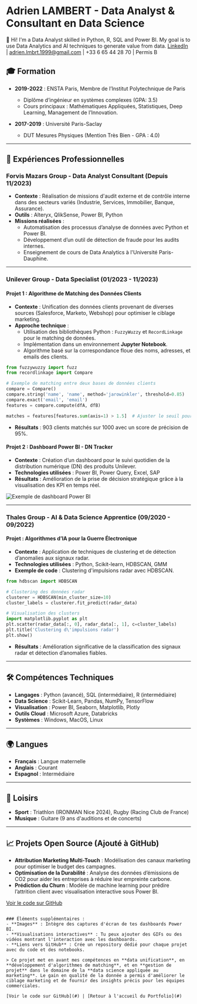 # Adrien LAMBERT - Data Analyst & Consultant en Data Science
👋 Hi! I'm a Data Analyst skilled in Python, R, SQL and Power BI. My goal is to use Data Analytics and AI techniques to generate value from data.
              [LinkedIn](https://www.linkedin.com/in/adrienlambert1) | adrien.lmbrt.1999@gmail.com | +33 6 65 44 28 70 | Permis B

## 🎓 Formation
- **2019-2022** : ENSTA Paris, Membre de l’Institut Polytechnique de Paris
  - Diplôme d’ingénieur en systèmes complexes (GPA: 3.5)
  - Cours principaux : Mathématiques Appliquées, Statistiques, Deep Learning, Management de l’Innovation.
 
- **2017-2019** : Université Paris-Saclay
  - DUT Mesures Physiques (Mention Très Bien - GPA : 4.0)

---

## 💼 Expériences Professionnelles

### Forvis Mazars Group - **Data Analyst Consultant** (Depuis 11/2023)
- **Contexte** : Réalisation de missions d'audit externe et de contrôle interne dans des secteurs variés (Industrie, Services, Immobilier, Banque, Assurance).
- **Outils** : Alteryx, QlikSense, Power BI, Python
- **Missions réalisées** :
  - Automatisation des processus d’analyse de données avec Python et Power BI.
  - Développement d’un outil de détection de fraude pour les audits internes.
  - Enseignement de cours de Data Analytics à l'Université Paris-Dauphine.

---

### Unilever Group - **Data Specialist** (01/2023 - 11/2023)

#### **Projet 1 : Algorithme de Matching des Données Clients**
- **Contexte** : Unification des données clients provenant de diverses sources (Salesforce, Marketo, Webshop) pour optimiser le ciblage marketing.
- **Approche technique** :
  - Utilisation des bibliothèques Python : `FuzzyWuzzy` et `RecordLinkage` pour le matching de données.
  - Implémentation dans un environnement **Jupyter Notebook**.
  - Algorithme basé sur la correspondance floue des noms, adresses, et emails des clients.
 
```python
from fuzzywuzzy import fuzz
from recordlinkage import Compare

# Exemple de matching entre deux bases de données clients
compare = Compare()
compare.string('name', 'name', method='jarowinkler', threshold=0.85)
compare.exact('email', 'email')
features = compare.compute(dfA, dfB)

matches = features[features.sum(axis=1) > 1.5]  # Ajuster le seuil pour optimiser les résultats
```

- **Résultats** : 903 clients matchés sur 1000 avec un score de précision de 95%.

#### **Projet 2 : Dashboard Power BI - DN Tracker**
- **Contexte** : Création d’un dashboard pour le suivi quotidien de la distribution numérique (DN) des produits Unilever.
- **Technologies utilisées** : Power BI, Power Query, Excel, SAP
- **Résultats** : Amélioration de la prise de décision stratégique grâce à la visualisation des KPI en temps réel.

![Exemple de dashboard Power BI](path/to/dashboard-image.png)

---

### Thales Group - **AI & Data Science Apprentice** (09/2020 - 09/2022)

#### **Projet : Algorithmes d’IA pour la Guerre Électronique**
- **Contexte** : Application de techniques de clustering et de détection d’anomalies aux signaux radar.
- **Technologies utilisées** : Python, Scikit-learn, HDBSCAN, GMM
- **Exemple de code** : Clustering d'impulsions radar avec HDBSCAN.

```python
from hdbscan import HDBSCAN

# Clustering des données radar
clusterer = HDBSCAN(min_cluster_size=10)
cluster_labels = clusterer.fit_predict(radar_data)

# Visualisation des clusters
import matplotlib.pyplot as plt
plt.scatter(radar_data[:, 0], radar_data[:, 1], c=cluster_labels)
plt.title('Clustering d\'impulsions radar')
plt.show()
```

- **Résultats** : Amélioration significative de la classification des signaux radar et détection d’anomalies fiables.

---

## 🛠️ Compétences Techniques
- **Langages** : Python (avancé), SQL (intermédiaire), R (intermédiaire)
- **Data Science** : Scikit-Learn, Pandas, NumPy, TensorFlow
- **Visualisation** : Power BI, Seaborn, Matplotlib, Plotly
- **Outils Cloud** : Microsoft Azure, Databricks
- **Systèmes** : Windows, MacOS, Linux

---

## 🌍 Langues
- **Français** : Langue maternelle
- **Anglais** : Courant
- **Espagnol** : Intermédiaire

---

## 🏅 Loisirs
- **Sport** : Triathlon (IRONMAN Nice 2024), Rugby (Racing Club de France)
- **Musique** : Guitare (9 ans d'auditions et de concerts)

---

## 📈 Projets Open Source (Ajouté à GitHub)
- **Attribution Marketing Multi-Touch** : Modélisation des canaux marketing pour optimiser le budget des campagnes.
- **Optimisation de la Durabilité** : Analyse des données d’émissions de CO2 pour aider les entreprises à réduire leur empreinte carbone.
- **Prédiction du Churn** : Modèle de machine learning pour prédire l’attrition client avec visualisation interactive sous Power BI.

[Voir le code sur GitHub](https://github.com/adrienlambert)
```

### Éléments supplémentaires :
- **Images** : Intègre des captures d'écran de tes dashboards Power BI.
- **Visualisations interactives** : Tu peux ajouter des GIFs ou des vidéos montrant l'interaction avec les dashboards.
- **Liens vers GitHub** : Crée un repository dédié pour chaque projet avec du code et des notebooks.

> Ce projet met en avant mes compétences en **data unification**, en **développement d'algorithmes de matching**, et en **gestion de projet** dans le domaine de la **data science appliquée au marketing**. Le gain en qualité de la donnée a permis d'améliorer le ciblage marketing et de fournir des insights précis pour les équipes commerciales.

[Voir le code sur GitHub](#) | [Retour à l'accueil du Portfolio](#)
